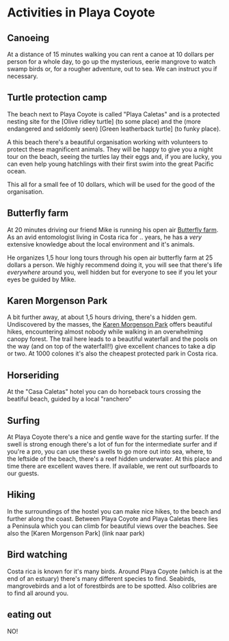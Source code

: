 # Activities in Playa Coyote

## Canoeing
At a distance of 15 minutes walking you can rent a canoe at 10 dollars per person for a whole day, to go up the mysterious, eerie mangrove to watch swamp birds or, for a rougher adventure, out to sea. We can instruct you if necessary.

## Turtle protection camp
The beach next to Playa Coyote is called "Playa Caletas" and is a protected nesting site for the [Olive ridley turtle] (to some place) and the (more endangered and seldomly seen) [Green leatherback turtle] (to funky place).

A this beach there's a beautiful organisation working with volunteers to protect these magnificent animals. They will be happy to give you a night tour on the beach, seeing the turtles lay their eggs and, if you are lucky, you can even help young hatchlings with their first swim into the great Pacific ocean.

This all for a small fee of 10 dollars, which will be used for the good of the organisation.

## Butterfly farm
At 20 minutes driving our friend Mike is running his open air [Butterfly farm](https://www.facebook.com/junglebutterflyfarm). As an avid entomologist living in Costa rica for .. years,  he has a _very_ extensive knowledge about the local environment and it's animals.

He organizes 1,5 hour long tours through his open air butterfly farm at 25 dollars a person. We highly recommend doing it, you will see that there's life _everywhere_ around you, well hidden but for everyone to see if you let your eyes be guided by Mike.

## Karen Morgenson Park
A bit further away, at about 1,5 hours driving, there's a hidden gem. Undiscovered by the masses, the [Karen Morgenson Park](http://www.tripadvisor.com/Attraction_Review-g7684098-d8504916-Reviews-Karen_Mogensen_Nature_Reserve-Jicaral_Province_of_Puntarenas.html) offers beautiful hikes, encountering almost nobody while walking in an overwhelming canopy forest. The trail here leads to a beautiful waterfall and the pools on the way (and on top of the waterfall!!) give excellent chances to take a dip or two. At 1000 colones it's also the cheapest protected park in Costa rica.

## Horseriding
At the "Casa Caletas" hotel you can do horseback tours crossing the beatiful beach, guided by a local "ranchero"

## Surfing
At Playa Coyote there's a nice and gentle wave for the starting surfer. If the swell is strong enough there's a lot of fun for the intermediate surfer and if you're a pro, you can use these swells to go more out into sea, where, to the leftside of the beach, there's a reef hidden underwater. At this place and time there are excellent waves there.
If available, we rent out surfboards to our guests.

## Hiking
In the surroundings of the hostel you can make nice hikes, to the beach and further along the coast. Between Playa Coyote and Playa Caletas there lies a Peninsula which you can climb for beautiful views over the beaches.
See also the [Karen Morgenson Park] (link naar park)

## Bird watching
Costa rica is known for it's many birds. Around Playa Coyote (which is at the end of an estuary) there's many different species to find. Seabirds, mangrovebirds and a lot of forestbirds are to be spotted. Also colibries are to find all around you.

## eating out

NO!
